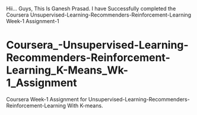 Hii... Guys, This Is Ganesh Prasad.
I have Successfully completed the Coursera Unsupervised-Learning-Recommenders-Reinforcement-Learning Week-1 Assignment-1
# Coursera_-Unsupervised-Learning-Recommenders-Reinforcement-Learning_K-Means_Wk-1_Assignment
Coursera Week-1 Assignment for  Unsupervised-Learning-Recommenders-Reinforcement-Learning With K-means.
